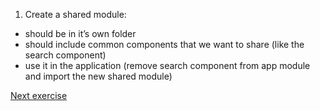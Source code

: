 1. Create a shared module:
- should be in it’s own folder
- should include common components that we want to share (like the search component)
- use it in the application (remove search component from app module and import the new shared module)

[Next exercise](5-pipes.md)

